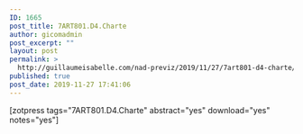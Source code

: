 ```yaml
---
ID: 1665
post_title: 7ART801.D4.Charte
author: gicomadmin
post_excerpt: ""
layout: post
permalink: >
  http://guillaumeisabelle.com/nad-previz/2019/11/27/7art801-d4-charte/
published: true
post_date: 2019-11-27 17:41:06
---
```

<!-- wp:shortcode --> [zotpress tags="7ART801.D4.Charte" abstract="yes" download="yes" notes="yes"] 

<!-- /wp:shortcode -->
